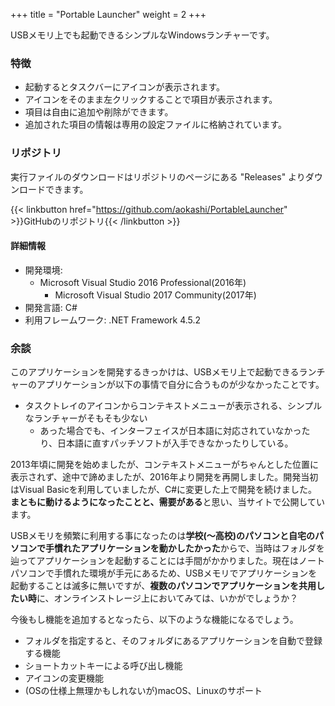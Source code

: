 +++
title = "Portable Launcher"
weight = 2
+++

USBメモリ上でも起動できるシンプルなWindowsランチャーです。

### 特徴
- 起動するとタスクバーにアイコンが表示されます。
- アイコンをそのまま左クリックすることで項目が表示されます。
- 項目は自由に追加や削除ができます。
- 追加された項目の情報は専用の設定ファイルに格納されています。

### リポジトリ
実行ファイルのダウンロードはリポジトリのページにある "Releases" よりダウンロードできます。

{{< linkbutton href="https://github.com/aokashi/PortableLauncher" >}}GitHubのリポジトリ{{< /linkbutton >}}

#### 詳細情報
- 開発環境:
  - Microsoft Visual Studio 2016 Professional(2016年)
	- Microsoft Visual Studio 2017 Community(2017年)
- 開発言語: C#
- 利用フレームワーク: .NET Framework 4.5.2

### 余談
このアプリケーションを開発するきっかけは、USBメモリ上で起動できるランチャーのアプリケーションが以下の事情で自分に合うものが少なかったことです。

- タスクトレイのアイコンからコンテキストメニューが表示される、シンプルなランチャーがそもそも少ない
  - あった場合でも、インターフェイスが日本語に対応されていなかったり、日本語に直すパッチソフトが入手できなかったりしている。

2013年頃に開発を始めましたが、コンテキストメニューがちゃんとした位置に表示されず、途中で諦めましたが、2016年より開発を再開しました。開発当初はVisual Basicを利用していましたが、C#に変更した上で開発を続けました。**まともに動けるようになったことと、需要がある**と思い、当サイトで公開しています。

USBメモリを頻繁に利用する事になったのは**学校(～高校)のパソコンと自宅のパソコンで手慣れたアプリケーションを動かしたかった**からで、当時はフォルダを辿ってアプリケーションを起動することには手間がかかりました。現在はノートパソコンで手慣れた環境が手元にあるため、USBメモリでアプリケーションを起動することは滅多に無いですが、**複数のパソコンでアプリケーションを共用したい時**に、オンラインストレージ上においてみては、いかがでしょうか？

今後もし機能を追加するとなったら、以下のような機能になるでしょう。

- フォルダを指定すると、そのフォルダにあるアプリケーションを自動で登録する機能
- ショートカットキーによる呼び出し機能
- アイコンの変更機能
- (OSの仕様上無理かもしれないが)macOS、Linuxのサポート